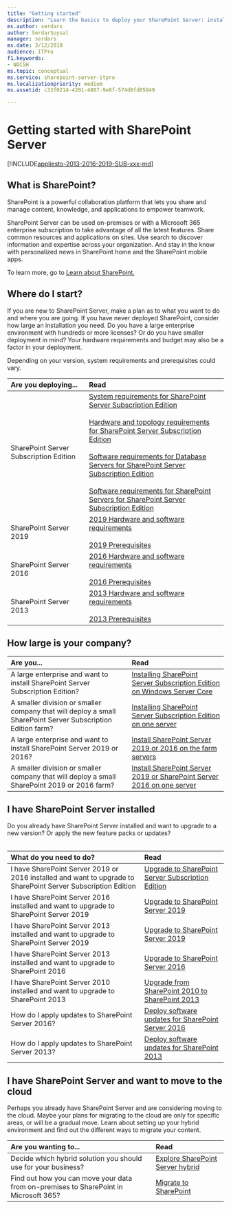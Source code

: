 ```yaml
---
title: "Getting started"
description: "Learn the basics to deploy your SharePoint Server: install, upgrade, or move to the cloud."
ms.author: serdars
author: SerdarSoysal
manager: serdars
ms.date: 3/12/2018
audience: ITPro
f1.keywords:
- NOCSH
ms.topic: conceptual
ms.service: sharepoint-server-itpro
ms.localizationpriority: medium
ms.assetid: c33f0214-4201-4807-9e8f-574d8fd05849

---
```


# Getting started with SharePoint Server

[!INCLUDE[appliesto-2013-2016-2019-SUB-xxx-md](includes/appliesto-2013-2016-2019-SUB-xxx-md.md)]

## What is SharePoint?

SharePoint is a powerful collaboration platform that lets you share and manage content, knowledge, and applications to empower teamwork.
  
SharePoint Server can be used on-premises or with a Microsoft 365 enterprise subscription to take advantage of all the latest features. Share common resources and applications on sites. Use search to discover information and expertise across your organization. And stay in the know with personalized news in SharePoint home and the SharePoint mobile apps.

To learn more, go to <a href="https://products.office.com/sharepoint/collaboration">Learn about SharePoint. </a>
  
## Where do I start?

If you are new to SharePoint Server, make a plan as to what you want to do and where you are going. If you have never deployed SharePoint, consider how large an installation you need. Do you have a large enterprise environment with hundreds or more licenses?  Or do you have smaller deployment in mind?  Your hardware requirements and budget may also be a factor in your deployment.

Depending on your version, system requirements and prerequisites could vary.

|**Are you deploying...**|**Read**|
|:-----|:-----|
|SharePoint Server Subscription Edition<br/>|[System requirements for SharePoint Server Subscription Edition](install/system-requirements-for-sharepoint-subscription-edition.md) <br/><br/>[Hardware and topology requirements for SharePoint Server Subscription Edition](install/hardware-and-topology-requirements-for-sharepoint-server-subscription-editon.md) <br/><br/>[Software requirements for Database Servers for SharePoint Server Subscription Edition](install/software-requirements-for-database-servers-for-sharepoint-server-subscription-edition.md) <br/><br/>[Software requirements for SharePoint Servers for SharePoint Server Subscription Edition](install/software-requirements-for-sharepoint-servers-for-sharepoint-server-subscription-edition.md)|
|SharePoint Server 2019<br/>|[2019 Hardware and software requirements](install/hardware-and-software-requirements-2019.md)<br/><br/>[2019 Prerequisites](install/prerequisites-2019.md)<br/>|
|SharePoint Server 2016<br/>|[2016 Hardware and software requirements](install/hardware-and-software-requirements.md)<br/><br/>[2016 Prerequisites](install/prerequisites-2019.md)<br/>|
|SharePoint Server 2013<br/>|[2013 Hardware and software requirements](install/hardware-software-requirements-2013.md)<br/><br/>[2013 Prerequisites](install/prerequisites.md)<br/>|

## How large is your company?  
  
|**Are you...**|**Read**|
|:-----|:-----|
|A large enterprise and want to install SharePoint Server Subscription Edition?  <br/> | [Installing SharePoint Server Subscription Edition on Windows Server Core](install/installing-sharepoint-server-subscription-edition-on-windows-server-core.md) <br/> |
|A smaller division or smaller company that will deploy a small SharePoint Server Subscription Edition farm?  <br/> | [Installing SharePoint Server Subscription Edition on one server](install/installing-sharepoint-subscription-edition-on-one-server.md)<br/> |
|A large enterprise and want to install SharePoint Server 2019 or 2016? <br/> |[Install SharePoint Server 2019 or 2016 on the farm servers](install/install-sharepoint-server-2016-across-multiple-servers.md#InstallSP) <br/> |
|A smaller division or smaller company that will deploy a small SharePoint 2019 or 2016 farm?  <br/> |[Install SharePoint Server 2019 or SharePoint Server 2016 on one server](install/install-sharepoint-server-2016-on-one-server.md) <br/> |

## I have SharePoint Server installed

Do you already have SharePoint Server installed and want to upgrade to a new version? Or apply the new feature packs or updates?<br/>
<br/>

|**What do you need to do?**|**Read**|
|:-----|:-----|
|I have SharePoint Server 2019 or 2016 installed and want to upgrade to SharePoint Server Subscription Edition|[Upgrade to SharePoint Server Subscription Edition](upgrade-and-update/upgrade-to-sharepoint-server-subscription-edition.md)|
|I have SharePoint Server 2016 installed and want to upgrade to SharePoint Server 2019|[Upgrade to SharePoint Server 2019](/sharepoint/upgrade-and-update/upgrade-to-sharepoint-server-2019)|
|I have SharePoint Server 2013 installed and want to upgrade to SharePoint Server 2019|[Upgrade to SharePoint Server 2019](upgrade-and-update/upgrade-from-sharepoint2013-to-sharepointserver-2019.md)|
|I have SharePoint Server 2013 installed and want to upgrade to SharePoint 2016|[Upgrade to SharePoint Server 2016](upgrade-and-update/upgrade-to-sharepoint-server-2016.md)|
|I have SharePoint Server 2010 installed and want to upgrade to SharePoint 2013|[Upgrade from SharePoint 2010 to SharePoint 2013](upgrade-and-update/upgrade-from-sharepoint-2010-to-sharepoint-2013.md)|
|How do I apply updates to SharePoint Server 2016?|[Deploy software updates for SharePoint Server 2016](upgrade-and-update/deploy-updates-for-sharepoint-server-2016.md)|
|How do I apply updates to SharePoint Server 2013?|[Deploy software updates for SharePoint 2013](upgrade-and-update/deploy-software-updates-for-sharepoint-2013.md)|

## I have SharePoint Server and want to move to the cloud

Perhaps you already have SharePoint Server and are considering moving to the cloud. Maybe your plans for migrating to the cloud are only for specific areas, or will be a gradual move. Learn about setting up your hybrid environment and find out the different ways to migrate your content.

|**Are you wanting to...**|**Read**|
|:-----|:-----|
|Decide which hybrid solution you should use for your business?  <br/> |[Explore SharePoint Server hybrid](hybrid/explore-sharepoint-server-hybrid.md) <br/> |
|Find out how you can move your data from on-premises to SharePoint in Microsoft 365? <br/> |[Migrate to SharePoint](/sharepointmigration/migrate-to-sharepoint-online) <br/> |

